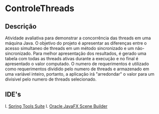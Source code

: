 # ControleThreads
## Descrição
Atividade avaliativa para demonstrar a concorrência das threads em uma máquina Java.
O objetivo do projeto é apresentar as diferenças entre o acesso simultaneo de threads em um método sincronizado e um não-sincronizado.
Para melhor apresentação dos resultados, é gerado uma tabela com todas as threads ativas durante a execução e no final é apresentado o valor computado.
O numero de requerimentos é utilizado como requerimentos dividido pelo numero de threads e armazenado em uma variável inteiro, portanto, a aplicação irá "arredondar" o valor para um divisivel pelo numero de threads selecionado.

## IDE's 
l. [Spring Tools Suite](https://spring.io/tools)
l. [Oracle JavaFX Scene Builder](http://www.oracle.com/technetwork/java/javase/downloads/javafxscenebuilder-info-2157684.html)
